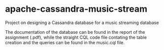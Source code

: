 # apache-cassandra-music-stream
Project on designing a Cassandra database for a music streaming database

The documentation of the database can be found in the report of the assignment (.pdf), while the straight CQL code file contating the table creation and the queries can be found in the music.cql file.
